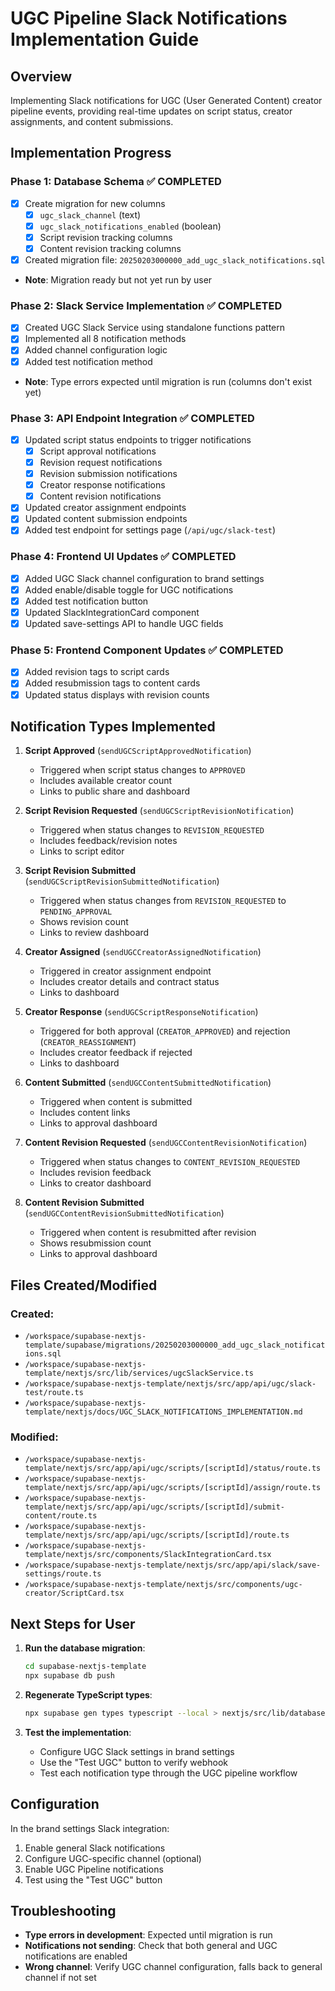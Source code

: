 # UGC Pipeline Slack Notifications Implementation Guide

## Overview
Implementing Slack notifications for UGC (User Generated Content) creator pipeline events, providing real-time updates on script status, creator assignments, and content submissions.

## Implementation Progress

### Phase 1: Database Schema ✅ COMPLETED
- [x] Create migration for new columns
  - [x] `ugc_slack_channel` (text)
  - [x] `ugc_slack_notifications_enabled` (boolean)
  - [x] Script revision tracking columns
  - [x] Content revision tracking columns
- [x] Created migration file: `20250203000000_add_ugc_slack_notifications.sql`
- **Note**: Migration ready but not yet run by user

### Phase 2: Slack Service Implementation ✅ COMPLETED
- [x] Created UGC Slack Service using standalone functions pattern
- [x] Implemented all 8 notification methods
- [x] Added channel configuration logic
- [x] Added test notification method
- **Note**: Type errors expected until migration is run (columns don't exist yet)

### Phase 3: API Endpoint Integration ✅ COMPLETED
- [x] Updated script status endpoints to trigger notifications
  - [x] Script approval notifications
  - [x] Revision request notifications
  - [x] Revision submission notifications
  - [x] Creator response notifications
  - [x] Content revision notifications
- [x] Updated creator assignment endpoints
- [x] Updated content submission endpoints
- [x] Added test endpoint for settings page (`/api/ugc/slack-test`)

### Phase 4: Frontend UI Updates ✅ COMPLETED
- [x] Added UGC Slack channel configuration to brand settings
- [x] Added enable/disable toggle for UGC notifications
- [x] Added test notification button
- [x] Updated SlackIntegrationCard component
- [x] Updated save-settings API to handle UGC fields

### Phase 5: Frontend Component Updates ✅ COMPLETED
- [x] Added revision tags to script cards
- [x] Added resubmission tags to content cards
- [x] Updated status displays with revision counts

## Notification Types Implemented

1. **Script Approved** (`sendUGCScriptApprovedNotification`)
   - Triggered when script status changes to `APPROVED`
   - Includes available creator count
   - Links to public share and dashboard

2. **Script Revision Requested** (`sendUGCScriptRevisionNotification`)
   - Triggered when status changes to `REVISION_REQUESTED`
   - Includes feedback/revision notes
   - Links to script editor

3. **Script Revision Submitted** (`sendUGCScriptRevisionSubmittedNotification`)
   - Triggered when status changes from `REVISION_REQUESTED` to `PENDING_APPROVAL`
   - Shows revision count
   - Links to review dashboard

4. **Creator Assigned** (`sendUGCCreatorAssignedNotification`)
   - Triggered in creator assignment endpoint
   - Includes creator details and contract status
   - Links to dashboard

5. **Creator Response** (`sendUGCScriptResponseNotification`)
   - Triggered for both approval (`CREATOR_APPROVED`) and rejection (`CREATOR_REASSIGNMENT`)
   - Includes creator feedback if rejected
   - Links to dashboard

6. **Content Submitted** (`sendUGCContentSubmittedNotification`)
   - Triggered when content is submitted
   - Includes content links
   - Links to approval dashboard

7. **Content Revision Requested** (`sendUGCContentRevisionNotification`)
   - Triggered when status changes to `CONTENT_REVISION_REQUESTED`
   - Includes revision feedback
   - Links to creator dashboard

8. **Content Revision Submitted** (`sendUGCContentRevisionSubmittedNotification`)
   - Triggered when content is resubmitted after revision
   - Shows resubmission count
   - Links to approval dashboard

## Files Created/Modified

### Created:
- `/workspace/supabase-nextjs-template/supabase/migrations/20250203000000_add_ugc_slack_notifications.sql`
- `/workspace/supabase-nextjs-template/nextjs/src/lib/services/ugcSlackService.ts`
- `/workspace/supabase-nextjs-template/nextjs/src/app/api/ugc/slack-test/route.ts`
- `/workspace/supabase-nextjs-template/nextjs/docs/UGC_SLACK_NOTIFICATIONS_IMPLEMENTATION.md`

### Modified:
- `/workspace/supabase-nextjs-template/nextjs/src/app/api/ugc/scripts/[scriptId]/status/route.ts`
- `/workspace/supabase-nextjs-template/nextjs/src/app/api/ugc/scripts/[scriptId]/assign/route.ts`
- `/workspace/supabase-nextjs-template/nextjs/src/app/api/ugc/scripts/[scriptId]/submit-content/route.ts`
- `/workspace/supabase-nextjs-template/nextjs/src/app/api/ugc/scripts/[scriptId]/route.ts`
- `/workspace/supabase-nextjs-template/nextjs/src/components/SlackIntegrationCard.tsx`
- `/workspace/supabase-nextjs-template/nextjs/src/app/api/slack/save-settings/route.ts`
- `/workspace/supabase-nextjs-template/nextjs/src/components/ugc-creator/ScriptCard.tsx`

## Next Steps for User

1. **Run the database migration**:
   ```bash
   cd supabase-nextjs-template
   npx supabase db push
   ```

2. **Regenerate TypeScript types**:
   ```bash
   npx supabase gen types typescript --local > nextjs/src/lib/database.types.ts
   ```

3. **Test the implementation**:
   - Configure UGC Slack settings in brand settings
   - Use the "Test UGC" button to verify webhook
   - Test each notification type through the UGC pipeline workflow

## Configuration

In the brand settings Slack integration:
1. Enable general Slack notifications
2. Configure UGC-specific channel (optional)
3. Enable UGC Pipeline notifications
4. Test using the "Test UGC" button

## Troubleshooting

- **Type errors in development**: Expected until migration is run
- **Notifications not sending**: Check that both general and UGC notifications are enabled
- **Wrong channel**: Verify UGC channel configuration, falls back to general channel if not set